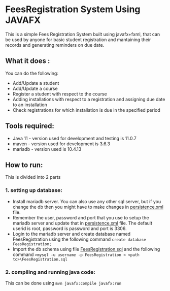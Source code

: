 # FeesRegistration System Using JAVAFX
This is a simple Fees Registration System built using javafx+fxml, that can be used by anyone for basic student registration and mantaining their records and generating reminders on due date.

## What it does :
You can do the following:
* Add/Update a student 
* Add/Update a course
* Register a student with respect to the course
* Adding installations with respect to a registration and assigning due date to an installation
* Check registrations for which installation is due in the specified period

## Tools required: 
* Java 11 - version used for development and testing is 11.0.7
* maven - version used for development is 3.6.3
* mariadb - version used is 10.4.13

## How to run: 
This is divided into 2 parts
### 1. setting up database:
* Install mariadb server. You can also use any other sql server, but if you change the db then you might have to make changes in [persistence.xml](../src/main/resources/META-INF/persistence.xml) file.
* Remember the user, password and port that you use to setup the mariadb server and update that in [persistence.xml](./src/main/resources/META-INF/persistence.xml) file. The default userid is root, password is password and port is 3306. 
* Login to the mariadb server and create database named FeesRegistration using the following command 
`create database FeesRegistration;`
* Import the db schema using file [FeesRegistration.sql](./mysql-dump/FeesRegistration.sql) and the following command `>mysql -u username -p FeesRegistration < <path to>\FeesRegistration.sql`

### 2. compiling and running java code:
This can be done using
`mvn javafx:compile javafx:run`

